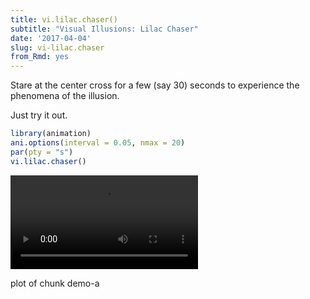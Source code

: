 ```yaml
---
title: vi.lilac.chaser()
subtitle: "Visual Illusions: Lilac Chaser"
date: '2017-04-04'
slug: vi-lilac.chaser
from_Rmd: yes
---
```


Stare at the center cross for a few (say 30) seconds to experience the
phenomena of the illusion.

Just try it out.
 

```r
library(animation)
ani.options(interval = 0.05, nmax = 20)
par(pty = "s")
vi.lilac.chaser()
```

<video controls loop autoplay><source src="https://assets.yihui.org/figures/animation/example/vi-lilac-chaser/demo-a.mp4" /><p>plot of chunk demo-a</p></video>

